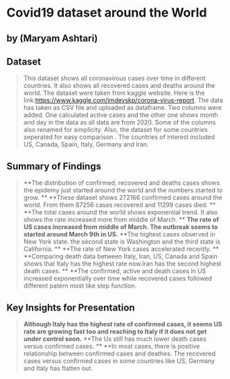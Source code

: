 # Covid19 dataset around the World
## by (Maryam Ashtari)


## Dataset

> This dataset shows all coronavirous cases over time in different countries. It also shows all recovered cases and deaths around the world. 
The dataset were taken from kaggle website. Here is the link:https://www.kaggle.com/imdevskp/corona-virus-report. 
The data has taken as CSV file and uploaded as dataframe. Two columns were added. One calculated active cases and the other one shows month and day in the data as all data are from 2020. Some of the columns also renamed for simplicity. Also, the dataset for some countries seperated for easy comparison . The countries of interest included US, Canada, Spain, Italy, Germany and Iran.


## Summary of Findings

> **The distribution of confirmed, recovered and deaths cases shows the epidemy just started around the world and the numbers started to grow. **
**These dataset shows 272166 confirmed cases around the world. From them 87256 cases recovered and 11299 cases died. **
**The total cases around the world shows exponential trend. It also shows the rate increased more from middle of March. **
**The rate of US cases increased from middle of March. The outbreak seems to started around March 9th in US.**
**The highest cases observed in New York state. the second state is Washington and the third state is California. **
**The rate of New York cases accelerated recently. **
**Comparing death data between Italy, Iran, US, Canada and Spain shows that Italy has the highest rate now.Iran has the second highest death cases. **
**The confirmed, active and death cases in US increased exponentially over time while recovered cases followed different patern most like step function.








## Key Insights for Presentation

> **Although Italy has the highest rate of confirmed cases, it seems US rate are growing fast too and reaching to Italy if it does not get under control soon.**
**The Us still has much lower death cases versus confirmed cases. **
**In most cases, there is positive relationship between confirmed cases and deathes. The recovered cases versus confirmed cases in some countries like US, Germany and Italy has flatten out.